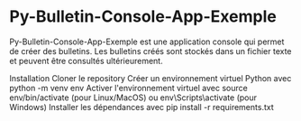 # Py-Bulletin-Console-App-Exemple

Py-Bulletin-Console-App-Exemple est une application console qui permet de créer des bulletins. Les bulletins créés sont stockés dans un fichier texte et peuvent être consultés ultérieurement.

Installation
Cloner le repository
Créer un environnement virtuel Python avec python -m venv env
Activer l'environnement virtuel avec source env/bin/activate (pour Linux/MacOS) ou env\Scripts\activate (pour Windows)
Installer les dépendances avec pip install -r requirements.txt